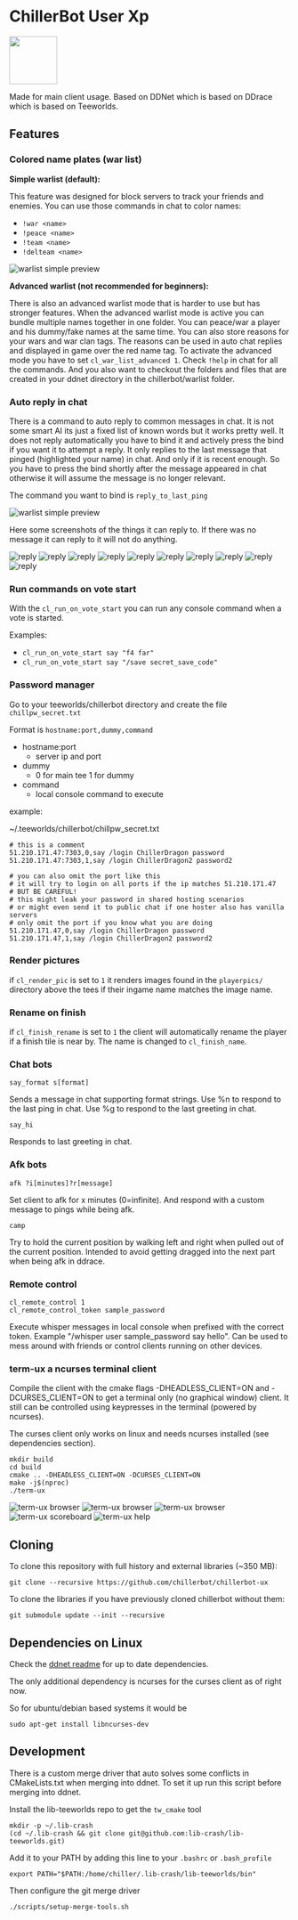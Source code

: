 # ChillerBot User Xp
<img src="https://github.com/chillerbot/chillerbot-ux/blob/chillerbot/chillerbot_ux.png" height="86" width="86">


Made for main client usage. Based on DDNet which is based on DDrace which is based on Teeworlds.

Features
--------

### Colored name plates (war list)

**Simple warlist (default):**

This feature was designed for block servers to track your friends and enemies.
You can use those commands in chat to color names:
- ``!war <name>``
- ``!peace <name>``
- ``!team <name>``
- ``!delteam <name>``

![warlist simple preview](https://raw.githubusercontent.com/ChillerDragon/cdn/master/chillerbot_warlist_basic.gif)

**Advanced warlist (not recommended for beginners):**

There is also an advanced warlist mode that is harder to use but has stronger features.
When the advanced warlist mode is active you can bundle multiple names together in one folder.
You can peace/war a player and his dummy/fake names at the same time.
You can also store reasons for your wars and war clan tags.
The reasons can be used in auto chat replies and displayed in game over the red name tag.
To activate the advanced mode you have to set `cl_war_list_advanced 1`.
Check `!help` in chat for all the commands.
And you also want to checkout the folders and files that are created in your ddnet directory in the chillerbot/warlist folder.

### Auto reply in chat

There is a command to auto reply to common messages in chat. It is not some smart AI its just a fixed list of known words but it works pretty well.
It does not reply automatically you have to bind it and actively press the bind if you want it to attempt a reply.
It only replies to the last message that pinged (highlighted your name) in chat. And only if it is recent enough.
So you have to press the bind shortly after the message appeared in chat otherwise it will assume the message is no longer relevant.

The command you want to bind is ``reply_to_last_ping``

![warlist simple preview](https://raw.githubusercontent.com/ChillerDragon/cdn/master/auto_reply_bind.png)

Here some screenshots of the things it can reply to. If there was no message it can reply to it will not do anything.

![reply](https://raw.githubusercontent.com/ChillerDragon/cdn/master/chillerbot_replies/dyn.png)
![reply](https://raw.githubusercontent.com/ChillerDragon/cdn/master/chillerbot_replies/enemies.png)
![reply](https://raw.githubusercontent.com/ChillerDragon/cdn/master/chillerbot_replies/grenade.png)
![reply](https://raw.githubusercontent.com/ChillerDragon/cdn/master/chillerbot_replies/how_are_you.png)
![reply](https://raw.githubusercontent.com/ChillerDragon/cdn/master/chillerbot_replies/reason.png)
![reply](https://raw.githubusercontent.com/ChillerDragon/cdn/master/chillerbot_replies/sense.png)
![reply](https://raw.githubusercontent.com/ChillerDragon/cdn/master/chillerbot_replies/where_close.png)
![reply](https://raw.githubusercontent.com/ChillerDragon/cdn/master/chillerbot_replies/where_far.png)
![reply](https://raw.githubusercontent.com/ChillerDragon/cdn/master/chillerbot_replies/why_kill_me.png)
![reply](https://raw.githubusercontent.com/ChillerDragon/cdn/master/chillerbot_replies/watch_me.gif)

### Run commands on vote start

With the ``cl_run_on_vote_start`` you can run any console command when a vote is started.


Examples:

- ``cl_run_on_vote_start say "f4 far"``
- ``cl_run_on_vote_start say "/save secret_save_code"``

### Password manager

Go to your teeworlds/chillerbot directory and create the file ``chillpw_secret.txt``


Format is ``hostname:port,dummy,command``
* hostname:port
    - server ip and port
* dummy
    - 0 for main tee 1 for dummy
* command
    - local console command to execute

example:

~/.teeworlds/chillerbot/chillpw_secret.txt
```
# this is a comment
51.210.171.47:7303,0,say /login ChillerDragon password
51.210.171.47:7303,1,say /login ChillerDragon2 password2

# you can also omit the port like this
# it will try to login on all ports if the ip matches 51.210.171.47
# BUT BE CAREFUL!
# this might leak your password in shared hosting scenarios
# or might even send it to public chat if one hoster also has vanilla servers
# only omit the port if you know what you are doing
51.210.171.47,0,say /login ChillerDragon password
51.210.171.47,1,say /login ChillerDragon2 password2
```

### Render pictures

if ``cl_render_pic`` is set to ``1`` it renders images found in the ``playerpics/`` directory above the tees if their ingame name matches the image name.

### Rename on finish

if ``cl_finish_rename`` is set to ``1`` the client will automatically rename the player if a finish tile is near by.
The name is changed to ``cl_finish_name``.

### Chat bots

    say_format s[format]

Sends a message in chat supporting format strings.
Use %n to respond to the last ping in chat. Use %g to respond to the last greeting in chat.

    say_hi

Responds to last greeting in chat.

### Afk bots

    afk ?i[minutes]?r[message]

Set client to afk for x minutes (0=infinite). And respond with a custom message to pings while being afk.


    camp

Try to hold the current position by walking left and right when pulled out of the current position.
Intended to avoid getting dragged into the next part when being afk in ddrace.

### Remote control

    cl_remote_control 1
    cl_remote_control_token sample_password

Execute whisper messages in local console when prefixed with the correct token.
Example "/whisper user sample_password say hello". Can be used to mess around with friends or control clients running on other devices.

### term-ux a ncurses terminal client

Compile the client with the cmake flags -DHEADLESS_CLIENT=ON and -DCURSES_CLIENT=ON to get a terminal only (no graphical window) client.
It still can be controlled using keypresses in the terminal (powered by ncurses).

The curses client only works on linux and needs ncurses installed (see dependencies section).

    mkdir build
    cd build
    cmake .. -DHEADLESS_CLIENT=ON -DCURSES_CLIENT=ON
    make -j$(nproc)
    ./term-ux

![term-ux browser](other/term-ux_download.png)
![term-ux browser](other/term-ux_rcon.png)
![term-ux browser](other/term-ux_browser.png)
![term-ux scoreboard](other/term-ux_scoreboard.png)
![term-ux help](other/term-ux_help.png)

Cloning
-------

To clone this repository with full history and external libraries (~350 MB):

    git clone --recursive https://github.com/chillerbot/chillerbot-ux

To clone the libraries if you have previously cloned chillerbot without them:

    git submodule update --init --recursive

Dependencies on Linux
---------------------

Check the [ddnet readme](https://github.com/ddnet/ddnet/#dependencies-on-linux--macos) for up to date dependencies.

The only additional dependency is ncurses for the curses client as of right now.

So for ubuntu/debian based systems it would be

    sudo apt-get install libncurses-dev

## Development

There is a custom merge driver that auto solves some conflicts in CMakeLists.txt
when merging into ddnet. To set it up run this script before merging into ddnet.

Install the lib-teeworlds repo to get the `tw_cmake` tool

    mkdir -p ~/.lib-crash
    (cd ~/.lib-crash && git clone git@github.com:lib-crash/lib-teeworlds.git)

Add it to your PATH by adding this line to your `.bashrc` or `.bash_profile`

    export PATH="$PATH:/home/chiller/.lib-crash/lib-teeworlds/bin"

Then configure the git merge driver

    ./scripts/setup-merge-tools.sh
